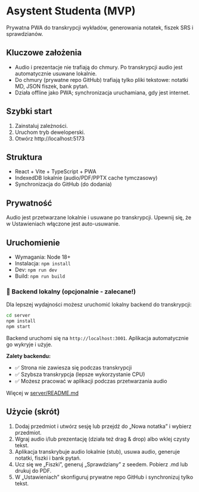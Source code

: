 # Asystent Studenta (MVP)

Prywatna PWA do transkrypcji wykładów, generowania notatek, fiszek SRS i sprawdzianów.

## Kluczowe założenia
- Audio i prezentacje nie trafiają do chmury. Po transkrypcji audio jest automatycznie usuwane lokalnie.
- Do chmury (prywatne repo GitHub) trafiają tylko pliki tekstowe: notatki MD, JSON fiszek, bank pytań.
- Działa offline jako PWA; synchronizacja uruchamiana, gdy jest internet.

## Szybki start
1. Zainstaluj zależności.
2. Uruchom tryb deweloperski.
3. Otwórz http://localhost:5173

## Struktura
- React + Vite + TypeScript + PWA
- IndexedDB lokalnie (audio/PDF/PPTX cache tymczasowy)
- Synchronizacja do GitHub (do dodania)

## Prywatność
Audio jest przetwarzane lokalnie i usuwane po transkrypcji. Upewnij się, że w Ustawieniach włączone jest auto-usuwanie.

## Uruchomienie

- Wymagania: Node 18+
- Instalacja: `npm install`
- Dev: `npm run dev`
- Build: `npm run build`

### 🚀 Backend lokalny (opcjonalnie - zalecane!)

Dla lepszej wydajności możesz uruchomić lokalny backend do transkrypcji:

```bash
cd server
npm install
npm start
```

Backend uruchomi się na `http://localhost:3001`. Aplikacja automatycznie go wykryje i użyje.

**Zalety backendu:**
- ✅ Strona nie zawiesza się podczas transkrypcji
- ✅ Szybsza transkrypcja (lepsze wykorzystanie CPU)
- ✅ Możesz pracować w aplikacji podczas przetwarzania audio

Więcej w [server/README.md](server/README.md)

## Użycie (skrót)

1. Dodaj przedmiot i utwórz sesję lub przejdź do „Nowa notatka” i wybierz przedmiot.
2. Wgraj audio i/lub prezentację (działa też drag & drop) albo wklej czysty tekst.
3. Aplikacja transkrybuje audio lokalnie (stub), usuwa audio, generuje notatki, fiszki i bank pytań.
4. Ucz się we „Fiszki”, generuj „Sprawdziany” z seedem. Pobierz .md lub drukuj do PDF.
5. W „Ustawieniach” skonfiguruj prywatne repo GitHub i synchronizuj tylko tekst.